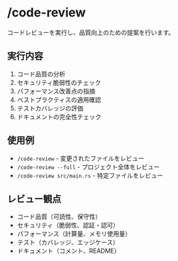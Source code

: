 # /code-review

コードレビューを実行し、品質向上のための提案を行います。

## 実行内容
1. コード品質の分析
2. セキュリティ脆弱性のチェック
3. パフォーマンス改善点の指摘
4. ベストプラクティスの適用確認
5. テストカバレッジの評価
6. ドキュメントの完全性チェック

## 使用例
- `/code-review` - 変更されたファイルをレビュー
- `/code-review --full` - プロジェクト全体をレビュー
- `/code-review src/main.rs` - 特定ファイルをレビュー

## レビュー観点
- コード品質（可読性、保守性）
- セキュリティ（脆弱性、認証・認可）
- パフォーマンス（計算量、メモリ使用量）
- テスト（カバレッジ、エッジケース）
- ドキュメント（コメント、README）